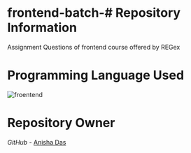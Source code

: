 # frontend-batch-# Repository Information
Assignment Questions of frontend course offered by REGex <br>

# Programming Language Used
<img src="https://jointhebyte.com/sites/all/themes/jbi/images/vis-frontend-1.png" alt="froentend">

# Repository Owner
*GitHub* - <a href="https://github.com/Anisha3102">Anisha Das</a>
